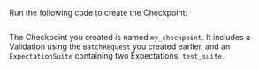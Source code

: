 Run the following code to create the Checkpoint:

```python name="docs/docusaurus/docs/snippets/aws_cloud_storage_pandas.py create_checkpoint"
```

The Checkpoint you created is named `my_checkpoint`. It includes a Validation using the `BatchRequest` you created earlier, and an `ExpectationSuite` containing two Expectations, `test_suite`.
